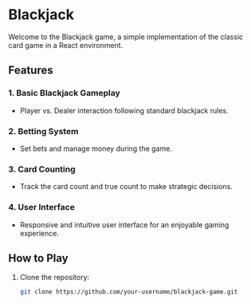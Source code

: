# Blackjack

Welcome to the Blackjack game, a simple implementation of the classic card game in a React environment.

## Features

### 1. Basic Blackjack Gameplay
   - Player vs. Dealer interaction following standard blackjack rules.

### 2. Betting System
   - Set bets and manage money during the game.

### 3. Card Counting
   - Track the card count and true count to make strategic decisions.

### 4. User Interface
   - Responsive and intuitive user interface for an enjoyable gaming experience.

## How to Play

1. Clone the repository:

   ```bash
   git clone https://github.com/your-username/blackjack-game.git
